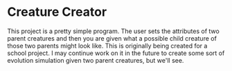 # Creature Creator

This project is a pretty simple program. The user sets the attributes of two parent creatures and then you are given what a possible child creature of those two parents might look like. This is originally being created for a school project. I may continue work on it in the future to create some sort of evolution simulation given two parent creatures, but we'll see.